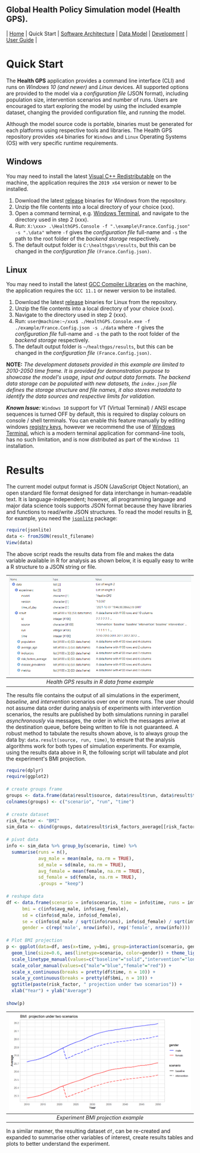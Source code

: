 ## Global Health Policy Simulation model (Health GPS).

| [Home](index) | Quick Start | [Software Architecture](architecture) | [Data Model](datamodel) | [Development](development) | [User Guide](userguide) |

# Quick Start

The **Health GPS** application provides a command line interface (CLI) and runs on *Windows 10 (and newer)* and *Linux* devices. All supported options are provided to the model via a *configuration file* (JSON format), including population size, intervention scenarios and number of runs. Users are encouraged to start exploring the model by using the included example dataset, changing the provided configuration file, and running the model.

Although the model source code is portable, binaries must be generated for each platforms using respective tools and libraries. The Health GPS repository provides `x64` binaries for `Windows` and `Linux` Operating Systems (OS) with very specific runtime requirements.

## Windows
You may need to install the latest [Visual C++ Redistributable](https://docs.microsoft.com/en-us/cpp/windows/latest-supported-vc-redist?view=msvc-160) on the machine, the application requires the `2019 x64` version or newer to be installed.

1. Download the latest [release](https://github.com/imperialCHEPI/healthgps/releases) binaries for Windows from the repository.
2. Unzip the file contents into a local directory of your choice (xxx).
3. Open a command terminal, e.g. [Windows Terminal](https://www.microsoft.com/en-gb/p/windows-terminal/9n0dx20hk701?rtc=1&activetab=pivot:overviewtab), and navigate to the directory used in step 2 (xxx).
4. Run: `X:\xxx> .\HealthGPS.Console -f ".\example\France.Config.json" -s ".\data"` where `-f` gives the *configuration file* full-name and
`-s` the path to the root folder of the *backend storage* respectively.
5. The default output folder is `C:\healthgps\results`, but this can be changed in the *configuration file* `(France.Config.json)`.

## Linux
You may need to install the latest [GCC Compiler Libraries](https://gcc.gnu.org/) on the machine, the application requires the `GCC 11.1` or newer version to be installed.

1. Download the latest [release](https://github.com/imperialCHEPI/healthgps/releases) binaries for Linux from the repository.
2. Unzip the file contents into a local directory of your choice (xxx).
3. Navigate to the directory used in step 2 (xxx).
4. Run: `user@machine:~/xxx$ ./HealthGPS.Console.exe -f ./example/France.Config.json -s ./data` where `-f` gives the *configuration file* full-name and `-s` the path to the root folder of the *backend storage* respectively.
5. The default output folder is `~/healthgps/results`, but this can be changed in the *configuration file* `(France.Config.json)`.

**NOTE:** *The development datasets provided in this example are limited to 2010-2050 time frame. It is provided for demonstration purpose to showcase the model's usage, input and output data formats. The backend data storage can be populated with new datasets, the `index.json` file defines the storage structure and file names, it also stores metadata to identify the data sources and respective limits for validation.*

***Known Issue:*** `Windows 10` support for VT (Virtual Terminal) / ANSI escape sequences is turned OFF by default, this is required to display colours on console / shell terminals. You can enable this feature manually by editing windows [registry keys](https://superuser.com/questions/413073/windows-console-with-ansi-colors-handling/1300251#1300251), however we recommend the use of [Windows Terminal](https://www.microsoft.com/en-gb/p/windows-terminal/9n0dx20hk701?rtc=1&activetab=pivot:overviewtab), which is a modern terminal application for command-line tools, has no such limitation, and is now distributed as part of the `Windows 11` installation.

# Results

The current model output format is JSON (JavaScript Object Notation), an open standard file format designed for data interchange in human-readable text. It is language-independent; however, all programming language and major data science tools supports JSON format because they have libraries and functions to read/write JSON structures. To read the model results in [R](https://www.r-project.org/), for example, you need the [`jsonlite`](https://cran.r-project.org/web/packages/jsonlite/vignettes/json-aaquickstart.html) package:
```R
require(jsonlite)
data <- fromJSON(result_filename)
View(data)
```
The above script reads the results data from file and makes the data variable available in R for analysis as shown below, it is equally easy to write a R structure to a JSON string or file.

|![Health GPS Results](/assets/image/model_results.png)|
|:--:|
|*Health GPS results in R data frame example*|

The results file contains the output of all simulations in the experiment, *baseline*, and *intervention* scenarios over one or more runs. The user should not assume data order during analysis of experiments with intervention scenarios, the results are published by both simulations running in parallel *asynchronously* via messages, the order in which the messages arrive at the destination queue, before being written to file is not guaranteed. A robust method to tabulate the results shown above, is to always group the data by: ```data.result(source, run, time)```, to ensure that the analysis algorithms work for both types of simulation experiments. For example, using the results data above in R, the following script will tabulate and plot the experiment's BMI projection.

```R
require(dplyr)
require(ggplot2)

# create groups frame
groups <- data.frame(data$result$source, data$result$run, data$result$time)
colnames(groups) <- c("scenario", "run", "time")

# create dataset
risk_factor <- "BMI"
sim_data <- cbind(groups, data$result$risk_factors_average[[risk_factor]])

# pivot data
info <- sim_data %>% group_by(scenario, time) %>% 
  summarise(runs = n(),
            avg_male = mean(male, na.rm = TRUE),
            sd_male = sd(male, na.rm = TRUE),
            avg_female = mean(female, na.rm = TRUE),
            sd_female = sd(female, na.rm = TRUE),
            .groups = "keep")

# reshape data
df <- data.frame(scenario = info$scenario, time = info$time, runs = info$runs,
      bmi = c(info$avg_male, info$avg_female),
      sd = c(info$sd_male, info$sd_female),
      se = c(info$sd_male / sqrt(info$runs), info$sd_female) / sqrt(info$runs),
      gender = c(rep('male', nrow(info)), rep('female', nrow(info))))

# Plot BMI projection
p <- ggplot(data=df, aes(x=time, y=bmi, group=interaction(scenario, gender))) +
  geom_line(size=0.6, aes(linetype=scenario, color=gender)) + theme_light() +
  scale_linetype_manual(values=c("baseline"="solid","intervention"="longdash")) +
  scale_color_manual(values=c("male"="blue","female"="red")) +
  scale_x_continuous(breaks = pretty(df$time, n = 10)) +
  scale_y_continuous(breaks = pretty(df$bmi, n = 10)) +
  ggtitle(paste(risk_factor, " projection under two scenarios")) +
  xlab("Year") + ylab("Average")

show(p)
```

|![Experiment BMI Projection](/assets/image/bmi_projection.png)|
|:--:|
|*Experiment BMI projection example*|

In a similar manner, the resulting dataset `df`, can be re-created and expanded to summarise other variables of interest, create results tables and plots to better understand the experiment.